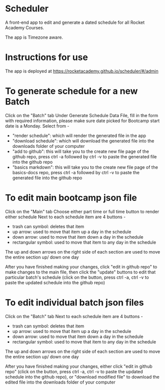 # Scheduler

A front-end app to edit and generate a dated schedule for all Rocket Academy Courses.

The app is Timezone aware.


# Instructions for use

The app is deployed at <https://rocketacademy.github.io/scheduler/#/admin>

# To generate schedule for a new Batch

Click on the "Batch" tab
Under Generate Schedule Data File, fill in the form with required information, please make sure date picked for Bootcamp start date is a Monday.
Select from -
* "render schedule": which will render the generated file in the app 
* "download schedule": which will download the generated file into the downloads folder of your computer 
* "add to github": this will take you to the create new file page of the github repo, press ctrl -a followed by ctrl -v to paste the generated file into the github repo
* "basics markdown": this will take you to the create new file page of the basics-docs repo, press ctrl -a followed by ctrl -v to paste the generated file into the github repo

# To edit main bootcamp json file

Click on the "Main" tab
Choose either part time or full time button to render either schedule
Next to each schedule item are 4 buttons -
* trash can symbol: deletes that item
* up arrow: used to move that item up a day in the schedule
* down arrow: used to move that item down a day in the schedule
* rectangular symbol: used to move that item to any day in the schedule

The up and down arrows on the right side of each section are used to move the entire section up/ down one day

After you have finished making your changes, click "edit in github repo" to make changes to the main file, then click the "update" buttons to edit that particular batch's schedule (click on the button, press ctrl -a, ctrl -v to paste the updated schedule into the github repo)

# To edit individual batch json files

Click on the "Batch" tab
Next to each schedule item are 4 buttons -
* trash can symbol: deletes that item
* up arrow: used to move that item up a day in the schedule
* down arrow: used to move that item down a day in the schedule
* rectangular symbol: used to move that item to any day in the schedule

The up and down arrows on the right side of each section are used to move the entire section up/ down one day

After you have finished making your changes, either click "edit in github repo" (click on the button, press ctrl -a, ctrl -v to paste the updated schedule into the github repo), or "download modified file" to download the edited file into the downloads folder of your computer

